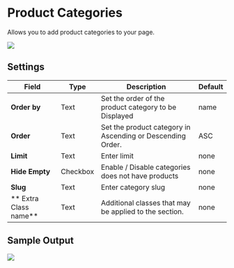 # Product Categories

Allows you to add product categories to your page.

![](http://transvelo.github.io/docs/pizzaro/images/kc-product-categories-setting.png)

## Settings

| Field | Type | Description | Default
| -- | -- | -- | -- |
| **Order by** | Text |  Set the order of the product category to be Displayed | name
| **Order** | Text | Set the product category in Ascending or Descending Order. | ASC
| **Limit** | Text |  Enter limit | none
| **Hide Empty** | Checkbox |  Enable / Disable categories does not have products | none
| **Slug** | Text |  Enter category slug | none
| ** Extra Class name** | Text | Additional classes that may be applied to the section. | none


## Sample Output

![](http://transvelo.github.io/docs/pizzaro/images/kc-product-categories-output.png)
